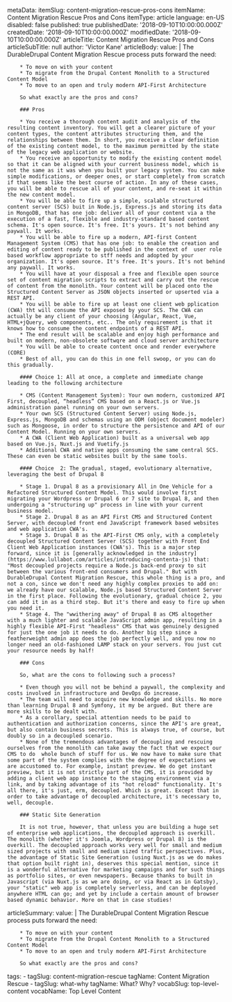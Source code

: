 metaData:
    itemSlug: content-migration-rescue-pros-cons
    itemName: Content Migration Rescue Pros and Cons
    itemType: article
    language: en-US
    disabled: false
    published: true
    publishedDate: '2018-09-10T10:00:00.000Z'
    createdDate: '2018-09-10T10:00:00.000Z'
    modifiedDate: '2018-09-10T10:00:00.000Z'
articleTitle: Content Migration Rescue Pros and Cons
articleSubTitle: null
author: 'Victor Kane'
articleBody:
    value: |
        The DurableDrupal Content Migration Rescue process puts forward the need:

        * To move on with your content
        * To migrate from the Drupal Content Monolith to a Structured Content Model
        * To move to an open and truly modern API-First Architecture

        So what exactly are the pros and cons?

        ### Pros
        
        * You receive a thorough content audit and analysis of the resulting content inventory. You will get a clearer picture of your content types, the content attributes structuring them, and the relationships between them. In short, you receive a clear definition of the existing content model, to the maximum permitted by the state of the legacy web application or website.
        * You receive an opportunity to modify the existing content model so that it can be aligned with your current business model, which is not the same as it was when you built your legacy system. You can make simple modifications, or deeper ones, or start completely from scratch if that seems like the best course of action. In any of these cases, you will be able to rescue all of your content, and re-seat it within the new content model.
        * You will be able to fire up a simple, scalable structured content server (SCS) buit in Node.js, Express.js and storing its data in MongoDB, that has one job: deliver all of your content via a the execution of a fast, flexible and industry-standard based content schema. It's open source. It's free. It's yours. It's not behind any paywall. It works.
        * You will be able to fire up a modern, API-first Content Management System (CMS) that has one job: to enable the creation and editing of content ready to be published in the context of  user role based workflow appropriate to stff needs and adopted by your organization. It's open source. It's free. It's yours. It's not behind any paywall. It works.
        * You will have at your disposal a free and flexible open source set of content migration scripts to extract and carry out the rescue of content from the monolith. Your content will be placed onto the Structured Content Server as JSON objects inserted or upserted via a REST API.
        * You will be able to fire up at least one client web pplication (CWA) tht will consume the API exposed by your SCS. The CWA can actually be any client of your choosing (Angular, React, Vue, HTML+jQuery, web components, etc.. The only requirement is that it knows how to consume the content endpoints of a REST API.
        * The end result will be scalable and enjoy high performance and built on modern, non-obsolete softwqre and cloud server architecture
        * You will be able to create content once and render everywhere (CORE)
        * Best of all, you can do this in one fell swoop, or you can do this gradually.

        #### Choice 1: All at once, a complete and immediate change leading to the following architecture

        * CMS (Content Management System): Your own modern, customized API First, decoupled, “headless” CMS based on a React.js or Vue.js administration panel running on your own servers.
        * Your own SCS (Structured Content Server) using Node.js, Express.js, MongoDB and schemas using an ODM (object document modeler) such as Mongoose, in order to structure the persistence and API of our Content Model. Running on your own servers.
        * A CWA (Client Web Application) built as a universal web app based on Vue.js, Nuxt.js and Vuetify.js
        * Additional CWA and native apps consuming the same central SCS. These can even be static websites built by the same tools.

        #### Choice  2: The gradual, staged, evolutionary alternative, leveraging the best of Drupal 8
        
        * Stage 1. Drupal 8 as a provisionary All in One Vehicle for a Refactored Structured Content Model. This would involve first migrating your Wordpress or Drupal 6 or 7 site to Drupal 8, and then undergoing a "structuring up" process in line with your current business model. 
        * Stage 2. Drupal 8 as an API First CMS and Structured Content Server, with decoupled front end JavaScript framework based websites and web application CWA's.
        * Stage 3. Drupal 8 as the API-First CMS only, with a completely decoupled Structured Content Server (SCS) together with Front End Client Web Application instances (CWA's). This is a major step forward, since it is [generally acknowledged in the industry](https://www.lullabot.com/articles/introducing-contenta-js) that: "Most decoupled projects require a Node.js back-end proxy to sit between the various front-end consumers and Drupal." But with DurableDrupal Content Migration Rescue, this whole thing is a pro, and not a con, since we don't need any highly complex proxies to add on: we already have our scalable, Node.js based Structured Content Server in the first place. Following the evolutionary, gradual choice 2, you can add it in as a third step. But it's there and easy to fire up when you need it.
        * Stage 4. The "wwithering away" of Drupal 8 as CMS altogether with a much lighter and scalable JavaScript admin app, resulting in a highly flexible API-First "headless" CMS that was genuinely designed for just the one job it needs to do. Another big step since a featherweight admin app does the job perfectly well, and you now no longer need an old-fashioned LAMP stack on your servers. You just cut your resource needs by half!

        ### Cons

        So, what are the cons to following such a process?

        * Even though you will not be behind a paywall, the complexity and costs involved in infrastructure and DevOps do increase.
        * The team will need to acquire new knowledge and skills. No more than learning Drupal 8 and Symfony, it my be argued. But there are more skills to be dealt with.
        * As a corollary, special attention needs to be paid to authentication and authorization concerns, since the API's are great, but also contain business secrets. This is always true, of course, but doubly so in a decoupled scenario.
        * None of the tremendous advantages of decoupling and rescuing ourselves from the monolith can take away the fact that we expect our CMS to do  whole bunch of stuff for us. We now have to make sure that some part of the system complies with the degree of expectations we are accustomed to. For example, instant preview. We do get instant preview, but it is not strictly part of the CMS, it is provided by adding a client web app instance to the staging environment via a link, and by taking advantage of its "hot reload" functionality. It's all there, it's just, erm, decoupled. Which is great. Except that in order to take advantage of decoupled architecture, it's necessary to, well, decouple.

        ### Static Site Generation

        It is not true, however, that unless you are building a huge set of enterprise web applications, the decoupled approach is overkill. The monolith (whether it's Joomla, Wordpress or Drupal 8) is the overkill. The decoupled approach works very well for small and medium sized projects with small and medium sized traffic perspectives. Plus, the advantage of Static Site Generation (using Nuxt.js as we do makes that option built right in), deserves this special mention, since it is a wonderful alternative for marketing campaigns and for such things as portfolio sites, or even newspapers. Because thanks to built in Javascript (via Nuxt.js as we are doing, or via React as in Gatsby), your "static" web app is completely serverless, and can be deployed anywhere HTML can go; and yet by include a certain amount of browser based dynamic behavior. More on that in case studies!

articleSummary:
    value: |
        The DurableDrupal Content Migration Rescue process puts forward the need:

        * To move on with your content
        * To migrate from the Drupal Content Monolith to a Structured Content Model
        * To move to an open and truly modern API-First Architecture

        So what exactly are the pros and cons?

tags:
    - tagSlug: content-migration-rescue
      tagName: Content Migration Rescue
    - tagSlug: what-why
      tagName: What? Why?
      vocabSlug: top-level-content
      vocabName: Top Level Content


